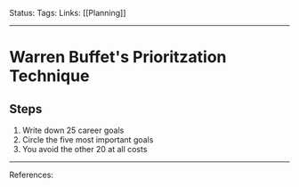 Status:
Tags:
Links: [[Planning]]
___
# Warren Buffet's Prioritzation Technique
## Steps
1.  Write down 25 career goals
2.  Circle the five most important goals
3.  You avoid the other 20 at all costs
    
___
References: